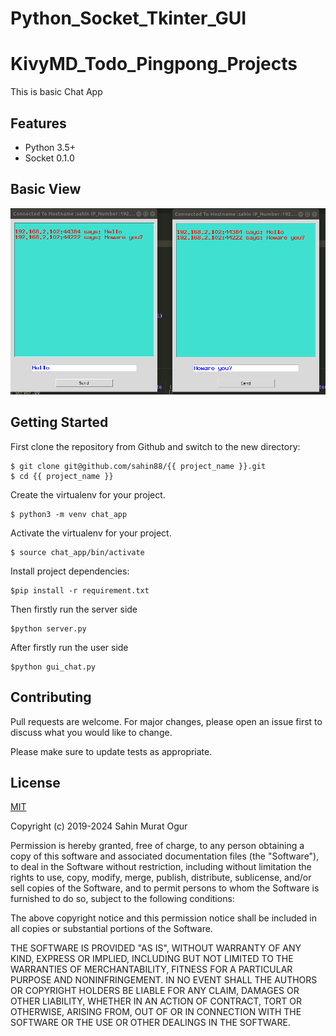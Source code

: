 # Python_Socket_Tkinter_GUI
# KivyMD_Todo_Pingpong_Projects


This is basic Chat App


## Features
  -  Python 3.5+
  -  Socket 0.1.0

##  Basic View
![alt text](https://github.com/sahin88/Python_Socket_Tkinter_GUI/blob/master/gui.png)



## Getting Started
First clone the repository from Github and switch to the new directory:
```
$ git clone git@github.com/sahin88/{{ project_name }}.git
$ cd {{ project_name }}
```
Create the virtualenv for your project.
```
$ python3 -m venv chat_app

```

Activate the virtualenv for your project.
```
$ source chat_app/bin/activate

```
Install project dependencies:
```
$pip install -r requirement.txt

```

Then firstly run the server side
```
$python server.py

```
After firstly run the user side
```
$python gui_chat.py

```


## Contributing
Pull requests are welcome. For major changes, please open an issue first to discuss what you would like to change.

Please make sure to update tests as appropriate.

## License
[MIT](https://choosealicense.com/licenses/mit/)

Copyright (c) 2019-2024 Sahin Murat Ogur

Permission is hereby granted, free of charge, to any person obtaining a copy of this software and associated documentation files (the "Software"),
to deal in the Software without restriction, including without limitation the rights to use, copy, modify, merge, publish, distribute, sublicense, and/or sell copies of the Software, and to permit persons to whom the Software is furnished to do so, subject to the following conditions:

The above copyright notice and this permission notice shall be included in all copies or substantial portions of the Software.

THE SOFTWARE IS PROVIDED "AS IS", WITHOUT WARRANTY OF ANY KIND, EXPRESS OR IMPLIED, INCLUDING BUT NOT LIMITED TO THE WARRANTIES OF MERCHANTABILITY, FITNESS FOR A PARTICULAR PURPOSE AND NONINFRINGEMENT. IN NO EVENT SHALL THE AUTHORS OR COPYRIGHT HOLDERS BE LIABLE FOR ANY CLAIM, DAMAGES OR OTHER LIABILITY, 
WHETHER IN AN ACTION OF CONTRACT, TORT OR OTHERWISE, ARISING FROM, OUT OF OR IN CONNECTION WITH THE SOFTWARE OR THE USE OR OTHER DEALINGS IN THE SOFTWARE.
